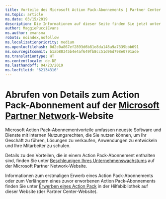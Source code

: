 ```yaml
---
title: Vorteile des Microsoft Action Pack-Abonnements | Partner Center
ms.topic: article
ms.date: 03/15/2019
description: Die Informationen auf dieser Seite finden Sie jetzt unter https://partner.microsoft.com/membership/internal-use-software.
author: MaggiePucciEvans
ms.author: evansma
robots: noindex,nofollow
ms.localizationpriority: medium
ms.openlocfilehash: 0d2c0a867ef2893d6b81e8da148a9a7339bbb691
ms.sourcegitcommit: b1ab80345b4e4af649fb8cc51d96d798e0791ade
ms.translationtype: HT
ms.contentlocale: de-DE
ms.lasthandoff: 04/23/2019
ms.locfileid: "62134316"
---
```

# <a name="get-action-pack-subscription-details-on-the-microsoft-partner-networkhttpspartnermicrosoftcommembershipinternal-use-software-site"></a>Abrufen von Details zum Action Pack-Abonnement auf der [Microsoft Partner Network](https://partner.microsoft.com/membership/internal-use-software)-Website 

Microsoft Action Pack-Abonnementvorteile umfassen neueste Software und Dienste mit internen Nutzungsrechten, die Sie nutzen können, um Ihr Geschäft zu führen, Lösungen zu verkaufen, Anwendungen zu entwickeln und Ihre Mitarbeiter zu schulen.

Details zu den Vorteilen, die in einem Action Pack-Abonnement enthalten sind, finden Sie unter [Beschleunigen Ihres Unternehmenswachstums](https://partner.microsoft.com/membership/internal-use-software) auf der Microsoft Partner Network-Website.   

Informationen zum erstmaligen Erwerb eines Action Pack-Abonnements oder zum Verlängern eines zuvor erworbenen Action Pack-Abonnements finden Sie unter [Erwerben eines Action Pack](mpn-get-action-pack.md) in der Hilfebibliothek auf dieser Website (der Partner Center-Website).


